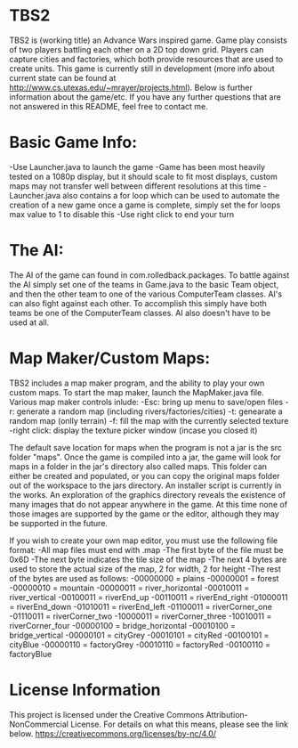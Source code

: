TBS2
====
TBS2 is (working title) an Advance Wars inspired game. Game play consists of two players battling each other on a 2D top down grid. Players can capture cities and factories, which both provide resources that are used to create units. This game is currently still in development (more info about current state can be found at http://www.cs.utexas.edu/~mrayer/projects.html). Below is further information about the game/etc. If you have any further questions that are not answered in this README, feel free to contact me. 

Basic Game Info:
================
-Use Launcher.java to launch the game
-Game has been most heavily tested on a 1080p display, but it should scale to fit most displays, custom maps may not transfer well between different resolutions at this time
-Launcher.java also contains a for loop which can be used to automate the creation of a new game once a game is complete, simply set the for loops max value to 1 to disable this
-Use right click to end your turn

The AI:
=======

The AI of the game can found in com.rolledback.packages. To battle against the AI simply set one of the teams in Game.java to the basic Team object, and then the other team to one of the various ComputerTeam classes. AI's can also fight against each other. To accomplish this simply have both teams be one of the ComputerTeam classes. AI also doesn't have to be used at all.

Map Maker/Custom Maps:
======================
TBS2 includes a map maker program, and the ability to play your own custom maps. To start the map maker, launch the MapMaker.java file. Various map maker controls inlude:
-Esc: bring up menu to save/open files
-r: generate a random map (including rivers/factories/cities)
-t: genearate a random map (onlly terrain)
-f: fill the map with the currently selected texture
-right click: display the texture picker window (incase you closed it)

The default save location for maps when the program is not a jar is the src folder "maps". Once the game is compiled into a jar, the game will look for maps in a folder in the jar's directory also called maps. This folder can either be created and populated, or you can copy the original maps folder out of the workspace to the jars directory. An installer script is currently in the works. An exploration of the graphics directory reveals the existence of many images that do not appear anywhere in the game. At this time none of those images are supported by the game or the editor, although they may be supported in the future.

If you wish to create your own map editor, you must use the following file format:
-All map files must end with .map
-The first byte of the file must be 0x6D
-The next byte indicates the tile size of the map
-The next 4 bytes are used to store the actual size of the map, 2 for width, 2 for height
-The rest of the bytes are used as follows:
  -00000000 = plains
  -00000001 = forest
  -00000010 = mountain 
  -00000011 = river_horizontal
  -00010011 = river_vertical
  -00100011 = riverEnd_up
  -00110011 = riverEnd_right
  -01000011 = riverEnd_down
  -01010011 = riverEnd_left
  -01100011 = riverCorner_one
  -01110011 = riverCorner_two
  -10000011 = riverCorner_three
  -10010011 = riverCorner_four
  -00000100 = bridge_horizontal
  -00010100 = bridge_vertical 
  -00000101 = cityGrey
  -00010101 = cityRed
  -00100101 = cityBlue
  -00000110 = factoryGrey
  -00010110 = factoryRed
  -00100110 = factoryBlue

License Information
====================
This project is licensed under the Creative Commons Attribution-NonCommercial License. For details on what this means, please see the link below.
https://creativecommons.org/licenses/by-nc/4.0/
